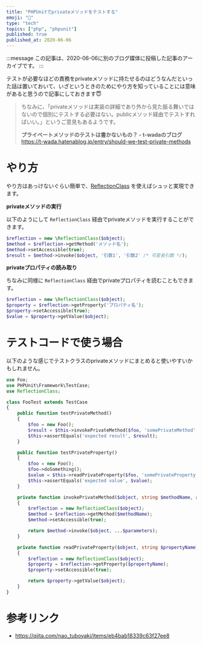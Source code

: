 ```yaml
---
title: "PHPUnitでprivateメソッドをテストする"
emoji: "🐘"
type: "tech"
topics: ["php", "phpunit"]
published: true
published_at: 2020-06-06
---
```


:::message
この記事は、2020-06-06に別のブログ媒体に投稿した記事のアーカイブです。
:::

テストが必要なほどの責務をprivateメソッドに持たせるのはどうなんだといった話は置いておいて、いざというときのためにやり方を知っていることには意味があると思うので記事にしておきます😇

> ちなみに、「privateメソッドは実装の詳細であり外から見た振る舞いではないので個別にテストする必要はない。publicメソッド経由でテストすればいい。」というご意見もあるようです。
>
> **プライベートメソッドのテストは書かないもの？ - t-wadaのブログ**
> <https://t-wada.hatenablog.jp/entry/should-we-test-private-methods>

# やり方

やり方はあっけないぐらい簡単で、[ReflectionClass](https://www.php.net/manual/ja/class.reflectionclass.php) を使えばシュッと実現できます。

**privateメソッドの実行**

以下のようにして `ReflectionClass` 経由でprivateメソッドを実行することができます。

```php
$reflection = new \ReflectionClass($object);
$method = $reflection->getMethod('メソッド名');
$method->setAccessible(true);
$result = $method->invoke($object, '引数1', '引数2' /* 可変長引数 */);
```

**privateプロパティの読み取り**

ちなみに同様に `ReflectionClass` 経由でprivateプロパティを読むこともできます。

```php
$reflection = new \ReflectionClass($object);
$property = $reflection->getProperty('プロパティ名');
$property->setAccessible(true);
$value = $property->getValue($object);
```

# テストコードで使う場合

以下のような感じでテストクラスのprivateメソッドにまとめると使いやすいかもしれません。

```php
use Foo;
use PHPUnit\Framework\TestCase;
use ReflectionClass;

class FooTest extends TestCase
{
    public function testPrivateMethod()
    {
        $foo = new Foo();
        $result = $this->invokePrivateMethod($foo, 'somePrivateMethod', ['param1', 'param2']);
        $this->assertEquals('expected result', $result);
    }

    public function testPrivateProperty()
    {
        $foo = new Foo();
        $foo->doSomething();
        $value = $this->readPrivateProperty($foo, 'somePrivateProperty');
        $this->assertEquals('expected value', $value);
    }

    private function invokePrivateMethod($object, string $methodName, array $parameters = [])
    {
        $reflection = new ReflectionClass($object);
        $method = $reflection->getMethod($methodName);
        $method->setAccessible(true);

        return $method->invoke($object, ...$parameters);
    }

    private function readPrivateProperty($object, string $propertyName)
    {
        $reflection = new ReflectionClass($object);
        $property = $reflection->getProperty($propertyName);
        $property->setAccessible(true);

        return $property->getValue($object);
    }
}
```

# 参考リンク

* <https://qiita.com/nao_tuboyaki/items/eb4bab18339c63f27ee8>
